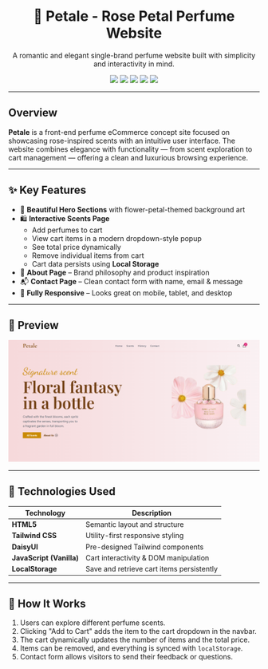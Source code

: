 <h1 align="center">🌸 Petale - Rose Petal Perfume Website</h1>

<p align="center">
  A romantic and elegant single-brand perfume website built with simplicity and interactivity in mind.
</p>

<p align="center">
  <img src="https://img.shields.io/badge/HTML5-E34F26?style=flat-square&logo=html5&logoColor=white"/>
  <img src="https://img.shields.io/badge/TailwindCSS-38B2AC?style=flat-square&logo=tailwind-css&logoColor=white"/>
  <img src="https://img.shields.io/badge/DaisyUI-FF49DB?style=flat-square"/>
  <img src="https://img.shields.io/badge/JavaScript-F7DF1E?style=flat-square&logo=javascript&logoColor=black"/>
  <img src="https://img.shields.io/badge/LocalStorage-enabled-success?style=flat-square"/>
</p>

---

## Overview

**Petale** is a front-end perfume eCommerce concept site focused on showcasing rose-inspired scents with an intuitive user interface. The website combines elegance with functionality — from scent exploration to cart management — offering a clean and luxurious browsing experience.

---

## ✨ Key Features

- 🌸 **Beautiful Hero Sections** with flower-petal-themed background art
- 🛍️ **Interactive Scents Page**  
  - Add perfumes to cart  
  - View cart items in a modern dropdown-style popup  
  - See total price dynamically  
  - Remove individual items from cart  
  - Cart data persists using **Local Storage**
- 📄 **About Page** – Brand philosophy and product inspiration
- 📬 **Contact Page** – Clean contact form with name, email & message
- 💎 **Fully Responsive** – Looks great on mobile, tablet, and desktop

---

## 📸 Preview

<!-- Optionally insert a screenshot here -->
![Petal Perfume Homepage Preview](images/floral-fantasy.PNG) <!-- Replace with your actual image -->

---

## 🔧 Technologies Used

| Technology | Description |
|------------|-------------|
| **HTML5** | Semantic layout and structure |
| **Tailwind CSS** | Utility-first responsive styling |
| **DaisyUI** | Pre-designed Tailwind components |
| **JavaScript (Vanilla)** | Cart interactivity & DOM manipulation |
| **LocalStorage** | Save and retrieve cart items persistently |

---

## 🚀 How It Works

1. Users can explore different perfume scents.
2. Clicking "Add to Cart" adds the item to the cart dropdown in the navbar.
3. The cart dynamically updates the number of items and the total price.
4. Items can be removed, and everything is synced with `localStorage`.
5. Contact form allows visitors to send their feedback or questions.
